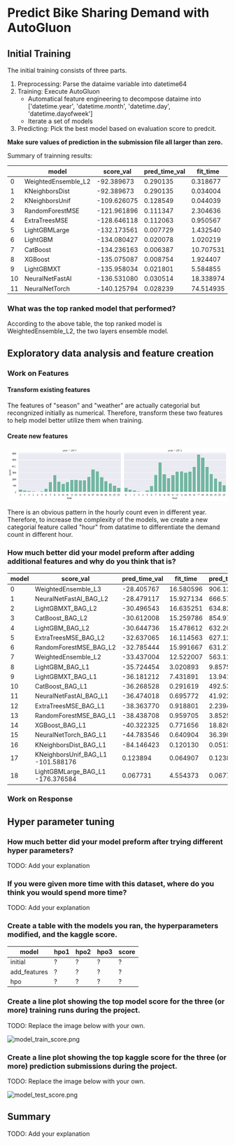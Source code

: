 # Predict Bike Sharing Demand with AutoGluon 

## Initial Training

The initial training consists of three parts.

1.  Preprocessing: Parse the dataime variable into datetime64
2.  Training: Execute AutoGluon
    * Automatical feature engineering to decompose dataime into ['datetime.year', 'datetime.month', 'datetime.day', 'datetime.dayofweek']
    * Iterate a set of models
3. Predicting: Pick the best model based on evaluation score to predcit.

**Make sure values of prediction in the submission file all larger than zero.**

Summary of trainning results:

|    | model               | score_val   | pred_time_val | fit_time  | pred_time_val_marginal | fit_time_marginal | stack_level | can_infer | fit_order |   |
|----|---------------------|-------------|---------------|-----------|------------------------|-------------------|-------------|-----------|-----------|---|
| 0  | WeightedEnsemble_L2 | -92.389673  | 0.290135      | 0.318677  | 0.000000               | 0.284673          | 2           | True      | 12        |   |
| 1  | KNeighborsDist      | -92.389673  | 0.290135      | 0.034004  | 0.290135               | 0.034004          | 1           | True      | 2         |   |
| 2  | KNeighborsUnif      | -109.626075 | 0.128549      | 0.044039  | 0.128549               | 0.044039          | 1           | True      | 1         |   |
| 3  | RandomForestMSE     | -121.961896 | 0.111347      | 2.304636  | 0.111347               | 2.304636          | 1           | True      | 5         |   |
| 4  | ExtraTreesMSE       | -128.646118 | 0.112063      | 0.950567  | 0.112063               | 0.950567          | 1           | True      | 7         |   |
| 5  | LightGBMLarge       | -132.173561 | 0.007729      | 1.432540  | 0.007729               | 1.432540          | 1           | True      | 11        |   |
| 6  | LightGBM            | -134.080427 | 0.020078      | 1.020219  | 0.020078               | 1.020219          | 1           | True      | 4         |   |
| 7  | CatBoost            | -134.236163 | 0.006387      | 10.707531 | 0.006387               | 10.707531         | 1           | True      | 6         |   |
| 8  | XGBoost             | -135.075087 | 0.008754      | 1.924407  | 0.008754               | 1.924407          | 1           | True      | 9         |   |
| 9  | LightGBMXT          | -135.958034 | 0.021801      | 5.584855  | 0.021801               | 5.584855          | 1           | True      | 3         |   |
| 10 | NeuralNetFastAI     | -136.531080 | 0.030514      | 18.338974 | 0.030514               | 18.338974         | 1           | True      | 8         |   |
| 11 | NeuralNetTorch      | -140.125794 | 0.028239      | 74.514935 | 0.028239               | 74.514935         | 1           | True      | 10        |   |

### What was the top ranked model that performed?

According to the above table, the top ranked model is WeightedEnsemble_L2, the two layers ensemble model.

## Exploratory data analysis and feature creation

### Work on Features

#### Transform existing features

The features of "season" and "weather" are actually categorial but recongnized initially as numerical. Therefore, transform these two features to help model better utilize them when training.

#### Create new features

![hourly count](https://github.com/yuting1214/Udacity_Proj1/blob/main/plots/hour_dist.png)

There is an obvious pattern in the hourly count even in different year. Therefore, to increase the complexity of the models, we create a new categorial feature called "hour" from datatime to differentiate the demand count in different hour.

### How much better did your model preform after adding additional features and why do you think that is?
| model | score_val                         | pred_time_val | fit_time  | pred_time_val_marginal | fit_time_marginal | stack_level | can_infer | fit_order | fit_order |   |
|-------|-----------------------------------|---------------|-----------|------------------------|-------------------|-------------|-----------|-----------|-----------|---|
| 0     | WeightedEnsemble_L3               | -28.405767    | 16.580596 | 906.125983             | 0.001054          | 0.844273    | 3         | True      | 19        |   |
| 1     | NeuralNetFastAI_BAG_L2            | -28.479117    | 15.927134 | 666.571042             | 0.884139          | 42.337493   | 2         | True      | 18        |   |
| 2     | LightGBMXT_BAG_L2                 | -30.496543    | 16.635251 | 634.827226             | 1.592256          | 10.593677   | 2         | True      | 13        |   |
| 3     | CatBoost_BAG_L2                   | -30.612008    | 15.259786 | 854.975517             | 0.216791          | 230.741968  | 2         | True      | 16        |   |
| 4     | LightGBM_BAG_L2                   | -30.644736    | 15.478612 | 632.202249             | 0.435617          | 7.968700    | 2         | True      | 14        |   |
| 5     | ExtraTreesMSE_BAG_L2              | -32.637065    | 16.114563 | 627.123394             | 1.071568          | 2.889845    | 2         | True      | 17        |   |
| 6     | RandomForestMSE_BAG_L2            | -32.785444    | 15.991667 | 631.278578             | 0.948672          | 7.045029    | 2         | True      | 15        |   |
| 7     | WeightedEnsemble_L2               | -33.437004    | 12.522007 | 563.113157             | 0.001997          | 0.949021    | 2         | True      | 12        |   |
| 8     | LightGBM_BAG_L1                   | -35.724454    | 3.020893  | 9.857582               | 3.020893          | 9.857582    | 1         | True      | 4         |   |
| 9     | LightGBMXT_BAG_L1                 | -36.181212    | 7.431891  | 13.941288              | 7.431891          | 13.941288   | 1         | True      | 3         |   |
| 10    | CatBoost_BAG_L1                   | -36.268528    | 0.291619  | 492.539192             | 0.291619          | 492.539192  | 1         | True      | 6         |   |
| 11    | NeuralNetFastAI_BAG_L1            | -36.474018    | 0.695772  | 41.922104              | 0.695772          | 41.922104   | 1         | True      | 8         |   |
| 12    | ExtraTreesMSE_BAG_L1              | -38.363770    | 0.918801  | 2.239453               | 0.918801          | 2.239453    | 1         | True      | 7         |   |
| 13    | RandomForestMSE_BAG_L1            | -38.438708    | 0.959705  | 3.852583               | 0.959705          | 3.852583    | 1         | True      | 5         |   |
| 14    | XGBoost_BAG_L1                    | -40.322325    | 0.771656  | 18.820589              | 0.771656          | 18.820589   | 1         | True      | 9         |   |
| 15    | NeuralNetTorch_BAG_L1             | -44.783546    | 0.640904  | 36.390091              | 0.640904          | 36.390091   | 1         | True      | 10        |   |
| 16    | KNeighborsDist_BAG_L1             | -84.146423    | 0.120130  | 0.051387               | 0.120130          | 0.051387    | 1         | True      | 2         |   |
| 17    | KNeighborsUnif_BAG_L1 -101.588176 | 0.123894      | 0.064907  | 0.123894               | 0.064907          | 1           | True      | 1         |           |   |
| 18    | LightGBMLarge_BAG_L1 -176.376584  | 0.067731      | 4.554373  | 0.067731               | 4.554373          | 1           | True      | 11        |           |   |

### Work on Response

## Hyper parameter tuning
### How much better did your model preform after trying different hyper parameters?
TODO: Add your explanation

### If you were given more time with this dataset, where do you think you would spend more time?
TODO: Add your explanation

### Create a table with the models you ran, the hyperparameters modified, and the kaggle score.
|model|hpo1|hpo2|hpo3|score|
|--|--|--|--|--|
|initial|?|?|?|?|
|add_features|?|?|?|?|
|hpo|?|?|?|?|

### Create a line plot showing the top model score for the three (or more) training runs during the project.

TODO: Replace the image below with your own.

![model_train_score.png](img/model_train_score.png)

### Create a line plot showing the top kaggle score for the three (or more) prediction submissions during the project.

TODO: Replace the image below with your own.

![model_test_score.png](img/model_test_score.png)

## Summary
TODO: Add your explanation
